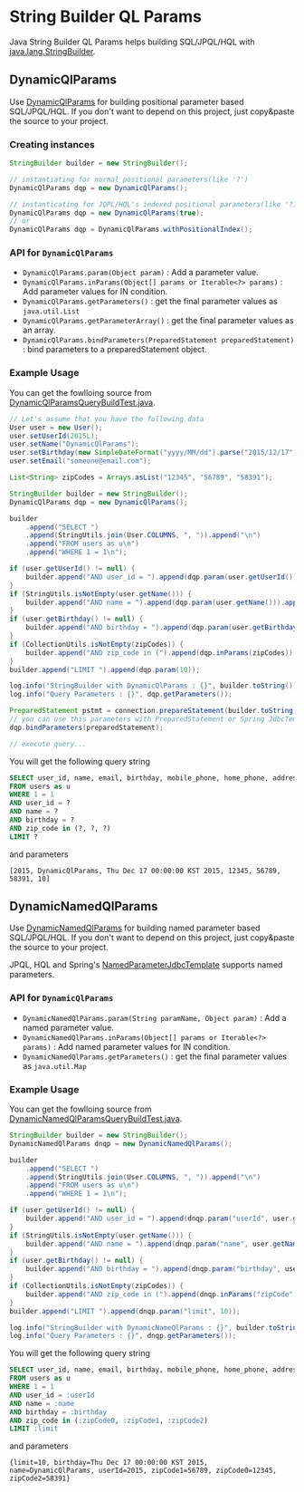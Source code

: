 # String Builder QL Params

Java String Builder QL Params helps building SQL/JPQL/HQL with [java.lang.StringBuilder](http://docs.oracle.com/javase/7/docs/api/java/lang/StringBuilder.html).

## DynamicQlParams
Use [DynamicQlParams](https://github.com/kwon37xi/string-builder-ql-params/blob/master/src/main/java/kr/pe/kwonnam/dynamicql/stringbuilderqlparams/DynamicQlParams.java) for building positional parameter based SQL/JPQL/HQL.
If you don't want to depend on this project, just copy&paste the source to your project.

### Creating instances

```java
StringBuilder builder = new StringBuilder();

// instantiating for normal positional parameters(like '?')
DynamicQlParams dqp = new DynamicQlParams();

// instanticating for JQPL/HQL's indexed positional parameters(like '?1', '?2', ...)
DynamicQlParams dqp = new DynamicQlParams(true);
// or
DynamicQlParams dqp = DynamicQlParams.withPositionalIndex();
```

### API for `DynamicQlParams`
* `DynamicQlParams.param(Object param)` : Add a parameter value.
* `DynamicQlParams.inParams(Object[] params or Iterable<?> params)` : Add parameter values for IN condition.
* `DynamicQlParams.getParameters()` : get the final parameter values as `java.util.List`
* `DynamicQlParams.getParameterArray()` : get the final parameter values as an array.
* `DynamicQlParams.bindParameters(PreparedStatement preparedStatement)` : bind parameters to a preparedStatement object.

### Example Usage
You can get the fowlloing source from [DynamicQlParamsQueryBuildTest.java](https://github.com/kwon37xi/string-builder-ql-params/blob/master/src/test/java/kr/pe/kwonnam/dynamicql/stringbuilderqlparams/DynamicQlParamsQueryBuildTest.java).

```java
// Let's assume that you have the following data
User user = new User();
user.setUserId(2015L);
user.setName("DynamicQlParams");
user.setBirthday(new SimpleDateFormat("yyyy/MM/dd").parse("2015/12/17"));
user.setEmail("someone@email.com");

List<String> zipCodes = Arrays.asList("12345", "56789", "58391");

StringBuilder builder = new StringBuilder();
DynamicQlParams dqp = new DynamicQlParams();

builder
    .append("SELECT ")
    .append(StringUtils.join(User.COLUMNS, ", ")).append("\n")
    .append("FROM users as u\n")
    .append("WHERE 1 = 1\n");

if (user.getUserId() != null) {
    builder.append("AND user_id = ").append(dqp.param(user.getUserId())).append("\n");
}
if (StringUtils.isNotEmpty(user.getName())) {
    builder.append("AND name = ").append(dqp.param(user.getName())).append("\n");
}
if (user.getBirthday() != null) {
    builder.append("AND birthday = ").append(dqp.param(user.getBirthday())).append("\n");
}
if (CollectionUtils.isNotEmpty(zipCodes)) {
    builder.append("AND zip_code in (").append(dqp.inParams(zipCodes)).append(")\n");
}
builder.append("LIMIT ").append(dqp.param(10));

log.info("StringBuilder with DynamicQlParams : {}", builder.toString());
log.info("Query Parameters : {}", dqp.getParameters());

PreparedStatement pstmt = connection.prepareStatement(builder.toString());
// you can use this parameters with PreparedStatement or Spring JdbcTemplate or Hibernate session or JPA entityManager, etc..
dqp.bindParameters(preparedStatement);

// execute query...
```

You will get the following query string

```sql
SELECT user_id, name, email, birthday, mobile_phone, home_phone, address, zip_code
FROM users as u
WHERE 1 = 1
AND user_id = ?
AND name = ?
AND birthday = ?
AND zip_code in (?, ?, ?)
LIMIT ?
```

and parameters

```
[2015, DynamicQlParams, Thu Dec 17 00:00:00 KST 2015, 12345, 56789, 58391, 10]
```

## DynamicNamedQlParams
Use [DynamicNamedQlParams](https://github.com/kwon37xi/string-builder-ql-params/blob/master/src/main/java/kr/pe/kwonnam/dynamicql/stringbuilderqlparams/DynamicNamedQlParams.java) for building named parameter based SQL/JPQL/HQL.
If you don't want to depend on this project, just copy&paste the source to your project.

JPQL, HQL and Spring's [NamedParameterJdbcTemplate](http://docs.spring.io/spring/docs/current/javadoc-api/org/springframework/jdbc/core/namedparam/NamedParameterJdbcTemplate.html) supports named parameters.

### API for `DynamicQlParams`
* `DynamicNamedQlParams.param(String paramName, Object param)` : Add a named parameter value.
* `DynamicNamedQlParams.inParams(Object[] params or Iterable<?> params)` : Add named parameter values for IN condition.
* `DynamicNamedQlParams.getParameters()` : get the final parameter values as `java.util.Map`

### Example Usage

You can get the fowlloing source from [DynamicNamedQlParamsQueryBuildTest.java](https://github.com/kwon37xi/string-builder-ql-params/blob/master/src/test/java/kr/pe/kwonnam/dynamicql/stringbuilderqlparams/DynamicNamedQlParamsQueryBuildTest.java).

```java
StringBuilder builder = new StringBuilder();
DynamicNamedQlParams dnqp = new DynamicNamedQlParams();

builder
    .append("SELECT ")
    .append(StringUtils.join(User.COLUMNS, ", ")).append("\n")
    .append("FROM users as u\n")
    .append("WHERE 1 = 1\n");

if (user.getUserId() != null) {
    builder.append("AND user_id = ").append(dnqp.param("userId", user.getUserId())).append("\n");
}
if (StringUtils.isNotEmpty(user.getName())) {
    builder.append("AND name = ").append(dnqp.param("name", user.getName())).append("\n");
}
if (user.getBirthday() != null) {
    builder.append("AND birthday = ").append(dnqp.param("birthday", user.getBirthday())).append("\n");
}
if (CollectionUtils.isNotEmpty(zipCodes)) {
    builder.append("AND zip_code in (").append(dnqp.inParams("zipCode", zipCodes)).append(")\n");
}
builder.append("LIMIT ").append(dnqp.param("limit", 10));

log.info("StringBuilder with DynamicNameQlParams : {}", builder.toString());
log.info("Query Parameters : {}", dnqp.getParameters());
```

You will get the following query string

```sql
SELECT user_id, name, email, birthday, mobile_phone, home_phone, address, zip_code
FROM users as u
WHERE 1 = 1
AND user_id = :userId
AND name = :name
AND birthday = :birthday
AND zip_code in (:zipCode0, :zipCode1, :zipCode2)
LIMIT :limit
```

and parameters

```
{limit=10, birthday=Thu Dec 17 00:00:00 KST 2015, name=DynamicQlParams, userId=2015, zipCode1=56789, zipCode0=12345, zipCode2=58391}
```
